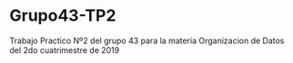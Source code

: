# Grupo43-TP2
Trabajo Practico Nº2 del grupo 43 para la materia Organizacion de Datos del 2do cuatrimestre de 2019
